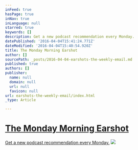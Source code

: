 ```yaml
---
inFeed: true
hasPage: true
inNav: true
inLanguage: null
starred: true
keywords: []
description: Get a new podcast recommendation every Monday.
datePublished: '2016-04-04T15:41:24.771Z'
dateModified: '2016-04-04T15:40:54.920Z'
title: The Monday Morning Earshot
author: []
sourcePath: _posts/2016-04-04-earshots-the-weekly-email.md
published: true
authors: []
publisher:
  name: null
  domain: null
  url: null
  favicon: null
url: earshots-the-weekly-email/index.html
_type: Article

---
```

# [The Monday Morning Earshot][0]

[Get a new podcast recommendation every Monday.][0]
![](https://the-grid-user-content.s3-us-west-2.amazonaws.com/4dbecc2c-b13f-4ac3-b11c-ea4489fb59b3.jpg)

[0]: https://tinyletter.com/Earshot